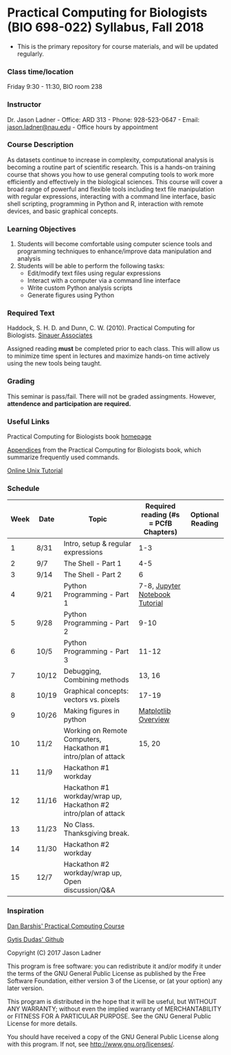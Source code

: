 # Practical Computing for Biologists (BIO 698-022) Syllabus, Fall 2018
- This is the primary repository for course materials, and will be updated regularly. 

### Class time/location
Friday 9:30 - 11:30, BIO room 238

### Instructor
Dr. Jason Ladner
    - Office: ARD 313
    - Phone: 928-523-0647
    - Email: jason.ladner@nau.edu
    - Office hours by appointment

### Course Description
As datasets continue to increase in complexity, computational analysis is becoming a routine part of scientific research. This is a hands-on training course that shows you how to use general computing tools to work more efficiently and effectively in the biological sciences. This course will cover a broad range of powerful and flexible tools including text file manipulation with regular expressions, interacting with a command line interface, basic shell scripting, programming in Python and R, interaction with remote devices, and basic graphical concepts.

### Learning Objectives
1. Students will become comfortable using computer science tools and programming techniques to enhance/improve data manipulation and analysis
2. Students will be able to perform the following tasks:
    - Edit/modify text files using regular expressions
    - Interact with a computer via a command line interface
    - Write custom Python analysis scripts
    - Generate figures using Python

### Required Text
Haddock, S. H. D. and Dunn, C. W. (2010). Practical Computing for Biologists. [Sinauer Associates](http://practicalcomputing.org)

Assigned reading **must** be completed prior to each class. This will allow us to minimize time spent in lectures and maximize hands-on time actively using the new tools being taught. 

### Grading
This seminar is pass/fail. There will not be graded assingments. However, **attendence and participation are required.**

### Useful Links
Practical Computing for Biologists book [homepage](http://practicalcomputing.org/)

[Appendices](http://practicalcomputing.org/files/PCfB_Appendices.pdf) from the Practical Computing for Biologists book, which summarize frequently used commands. 

[Online Unix Tutorial](http://www.ee.surrey.ac.uk/Teaching/Unix/)

### Schedule

Week | Date | Topic | Required reading (#s = PCfB Chapters) | Optional Reading
-----|------|-------|---------------------------------|---------
1 | 8/31 | Intro, setup & regular expressions | 1-3 |
2 | 9/7 | The Shell - Part 1 | 4-5 |
3 | 9/14 | The Shell - Part 2 | 6 |
4 | 9/21 | Python Programming - Part 1 | 7-8, [Jupyter Notebook Tutorial](https://www.datacamp.com/community/tutorials/tutorial-jupyter-notebook) |
5 | 9/28 | Python Programming - Part 2 | 9-10 |
6 | 10/5 | Python Programming - Part 3 | 11-12 |
7 | 10/12 | Debugging, Combining methods | 13, 16 |
8 | 10/19 | Graphical concepts: vectors vs. pixels | 17-19 |
9 | 10/26 | Making figures in python | [Matplotlib Overview](https://towardsdatascience.com/data-science-with-python-intro-to-data-visualization-and-matplotlib-5f799b7c6d82) | 
10 | 11/2 | Working on Remote Computers, Hackathon #1 intro/plan of attack| 15, 20
11 | 11/9 | Hackathon #1 workday| 
12 | 11/16 | Hackathon #1 workday/wrap up, Hackathon #2 intro/plan of attack | 
13 | 11/23 | No Class. Thanksgiving break.  | 
14 | 11/30 | Hackathon #2 workday | 
15 | 12/7 | Hackathon #2 workday/wrap up, Open discussion/Q&A | 

### Inspiration
[Dan Barshis' Practical Computing Course](https://bitbucket.org/dbarshis/17sp_pcfb)

[Gytis Dudas' Github](https://github.com/evogytis)

Copyright (C) 2017  Jason Ladner

This program is free software: you can redistribute it and/or modify
it under the terms of the GNU General Public License as published by
the Free Software Foundation, either version 3 of the License, or
(at your option) any later version.

This program is distributed in the hope that it will be useful,
but WITHOUT ANY WARRANTY; without even the implied warranty of
MERCHANTABILITY or FITNESS FOR A PARTICULAR PURPOSE.  See the
GNU General Public License for more details.

You should have received a copy of the GNU General Public License
along with this program.  If not, see <http://www.gnu.org/licenses/>.